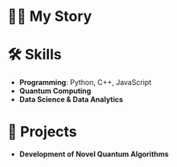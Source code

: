 # 🧑‍💻 My Story


# 🛠️ Skills

- **Programming**: Python, C++, JavaScript
- **Quantum Computing**
- **Data Science & Data Analytics**

# 📝 Projects

- **Development of Novel Quantum Algorithms**

